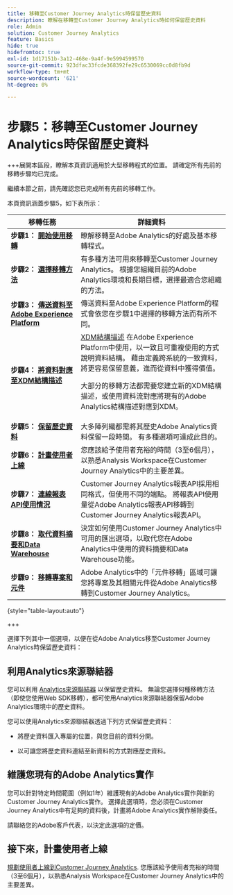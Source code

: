 ```yaml
---
title: 移轉至Customer Journey Analytics時保留歷史資料
description: 瞭解在移轉至Customer Journey Analytics時如何保留歷史資料
role: Admin
solution: Customer Journey Analytics
feature: Basics
hide: true
hidefromtoc: true
exl-id: 1d17151b-3a12-468e-9a4f-9e5994599570
source-git-commit: 923dfac33fcde368392fe29c6530069cc0d8fb9d
workflow-type: tm+mt
source-wordcount: '621'
ht-degree: 0%

---
```


# 步驟5：移轉至Customer Journey Analytics時保留歷史資料

+++展開本區段，瞭解本頁資訊適用於大型移轉程式的位置。 請確定所有先前的移轉步驟均已完成。

繼續本節之前，請先確認您已完成所有先前的移轉工作。

本頁資訊涵蓋步驟5，如下表所示：

| 移轉任務 | 詳細資料 |
|---------|----------|
| **步驟1： [開始使用移轉](/help/getting-started/cja-migration/cja-migration-getstarted.md)** | 瞭解移轉至Adobe Analytics的好處及基本移轉程式。 |
| **步驟2： [選擇移轉方法](/help/getting-started/cja-migration/cja-migration-method.md)** | 有多種方法可用來移轉至Customer Journey Analytics。 根據您組織目前的Adobe Analytics環境和長期目標，選擇最適合您組織的方法。 |
| **步驟3： [傳送資料至Adobe Experience Platform](/help/getting-started/cja-migration/cja-migration-send-to-platform.md)** | 傳送資料至Adobe Experience Platform的程式會依您在步驟1中選擇的移轉方法而有所不同。 |
| **步驟4： [將資料對應至XDM結構描述](/help/getting-started/cja-migration/cja-migration-xdm.md)** | [XDM結構描述](https://experienceleague.adobe.com/en/docs/experience-platform/xdm/home#xdm-schemas) 在Adobe Experience Platform中使用，以一致且可重複使用的方式說明資料結構。 藉由定義跨系統的一致資料，將更容易保留意義，進而從資料中獲得價值。<p>大部分的移轉方法都需要您建立新的XDM結構描述，或使用資料流對應將現有的Adobe Analytics結構描述對應到XDM。</p> |
| <span class="preview">**步驟5： [保留歷史資料](/help/getting-started/cja-migration/cja-migration-historical-data.md)**</span> | <span class="preview">大多陣列織都需將其歷史Adobe Analytics資料保留一段時間。 有多種選項可達成此目的。</span> |
| **步驟6： [計畫使用者上線](/help/getting-started/cja-migration/cja-migration-onboarding.md)** | 您應該給予使用者充裕的時間（3至6個月），以熟悉Analysis Workspace在Customer Journey Analytics中的主要差異。 |
| **步驟7： [連線報表API使用情況](/help/getting-started/cja-migration/cja-migration-api.md)** | Customer Journey Analytics報表API採用相同格式，但使用不同的端點。 將報表API使用量從Adobe Analytics報表API移轉到Customer Journey Analytics報表API。 |
| **步驟8： [取代資料摘要和Data Warehouse](/help/getting-started/cja-migration/cja-migration-export-options.md)** | 決定如何使用Customer Journey Analytics中可用的匯出選項，以取代您在Adobe Analytics中使用的資料摘要和Data Warehouse功能。 |
| **步驟9： [移轉專案和元件](/help/getting-started/cja-migration/cja-migration-projects.md)** | Adobe Analytics中的「元件移轉」區域可讓您將專案及其相關元件從Adobe Analytics移轉到Customer Journey Analytics。 |

{style="table-layout:auto"}

+++

選擇下列其中一個選項，以便在從Adobe Analytics移至Customer Journey Analytics時保留歷史資料：

## 利用Analytics來源聯結器

您可以利用 [Analytics來源聯結器](/help/data-ingestion/analytics.md) 以保留歷史資料。 無論您選擇何種移轉方法（即使您使用Web SDK移轉），都可使用Analytics來源聯結器保留Adobe Analytics環境中的歷史資料。

您可以使用Analytics來源聯結器透過下列方式保留歷史資料：

* 將歷史資料匯入專屬的位置，與您目前的資料分開。

* 以可讓您將歷史資料連結至新資料的方式對應歷史資料。 <!-- Possible? Explain -->

## 維護您現有的Adobe Analytics實作

您可以針對特定時間範圍（例如1年）維護現有的Adobe Analytics實作與新的Customer Journey Analytics實作。 選擇此選項時，您必須在Customer Journey Analytics中有足夠的資料後，計畫將Adobe Analytics實作解除委任。

請聯絡您的Adobe客戶代表，以決定此選項的定價。

## 接下來，計畫使用者上線

[規劃使用者上線到Customer Journey Analytics](/help/getting-started/cja-migration/cja-migration-onboarding.md). 您應該給予使用者充裕的時間（3至6個月），以熟悉Analysis Workspace在Customer Journey Analytics中的主要差異。
